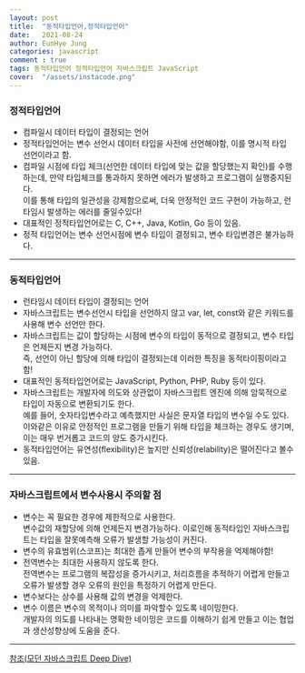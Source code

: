 ```yaml
---
layout: post
title:  "동적타입언어,정적타입언어"
date:   2021-08-24 
author: EunHye Jung
categories: javascript
comment : true
tags: 동적타입언어 정적타입언어 자바스크립트 JavaScript
cover:  "/assets/instacode.png"
---
```

	
    
### 정적타입언어
    
  * 컴파일시 데이터 타입이 결정되는 언어  
  * 정적타입언어는 변수 선언시 데이터 타입을 사전에 선언해야함, 이를 명시적 타입 선언이라고 함.  
  * 컴파일 시점에 타입 체크(선언한 데이터 타입에 맞는 값을 할당했는지 확인)를 수행하는데, 만약 타입체크를 통과하지 못하면 에러가 발생하고 프로그램이 실행중지된다.  
    이를 통해 타입의 일관성을 강제함으로써, 더욱 안정적인 코드 구현이 가능하고, 런타임시 발생하는 에러를 줄일수있다!  
  * 대표적인 정적타입언어로는 C, C++, Java, Kotlin, Go 등이 있음.  
  * 정적 타입언어는 변수 선언시점에 변수 타입이 결정되고, 변수 타입변경은 불가능하다.  
    
    
- - -
 
### 동적타입언어
    
  * 런타임시 데이터 타입이 결정되는 언어  
  * 자바스크립트는 변수선언시 타입을 선언하지 않고 var, let, const와 같은 키워드를 사용해 변수 선언만 한다.  
  * 자바스크립트는 값이 할당하는 시점에 변수의 타입이 동적으로 결정되고, 변수 타입은 언제든지 변경 가능하다.  
    즉, 선언이 아닌 할당에 의해 타입이 결정되는데 이러한 특징을 동적타이핑이라고 함!  
  * 대표적인 동적타입언어로는 JavaScript, Python, PHP, Ruby 등이 있다.  
  * 자바스크립트는 개발자에 의도와 상관없이 자바스크립트 엔진에 의해 암묵적으로 타입이 자동으로 변환되기도 한다.  
    예를 들어, 숫자타입변수라고 예측했지만 사실은 문자열 타입의 변수일 수도 있다.  
    이와같은 이유로 안정적인 프로그램을 만들기 위해 타입을 체크하는 경우도 생기며, 이는 매우 번거롭고 코드의 양도 증가시킨다.  
  * 동적타입언어는 유연성(flexibility)은 높지만 신뢰성(relability)은 떨어진다고 볼수 있음.  
	
	
- - -
   
### 자바스크립트에서 변수사용시 주의할 점  
   
  * 변수는 꼭 필요한 경우에 제한적으로 사용한다.  
    변수값의 재할당에 의해 언제든지 변경가능하다. 이로인해 동적타입인 자바스크립트는 타입을 잘못예측해 오류가 발생할 가능성이 커진다.  
  * 변수의 유효범위(스코프)는 최대한 좁게 만들어 변수의 부작용을 억제해야함!  
  * 전역변수는 최대한 사용하지 않도록 한다.  
    전역변수는 프로그램의 복잡성을 증가시키고, 처리흐름을 추적하기 어렵게 만들고 오류가 발생할 경우 오류의 원인을 특정하기 어렵게 만든다.   
  * 변수보다는 상수를 사용해 값의 변경을 억제한다.  
  * 변수 이름은 변수의 목적이나 의미를 파악할수 있도록 네이밍한다.  
    개발자의 의도를 나타내는 명확한 네이밍은 코드를 이해하기 쉽게 만들고 이는 협업과 생산성향상에 도움을 준다.  
     
- - -   
   
[참조(모던 자바스크립트 Deep Dive)](https://book.naver.com/bookdb/book_detail.nhn?bid=16710547)
    
